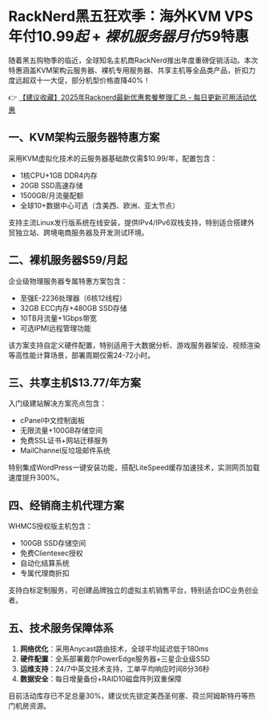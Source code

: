 # RackNerd黑五狂欢季：海外KVM VPS年付$10.99起+裸机服务器月付$59特惠

随着黑五购物季的临近，全球知名主机商RackNerd推出年度重磅促销活动。本次特惠涵盖KVM架构云服务器、裸机专用服务器、共享主机等全品类产品，折扣力度远超双十一大促，部分机型价格直降40%！

👉 [【建议收藏】2025年Racknerd最新优惠套餐整理汇总 - 每日更新可用活动优惠](https://bit.ly/Rack_Nerd)

## 一、KVM架构云服务器特惠方案
采用KVM虚拟化技术的云服务器基础款仅需$10.99/年，配置包含：
- 1核CPU+1GB DDR4内存
- 20GB SSD高速存储
- 1500GB/月流量配额
- 全球10+数据中心可选（含美西、欧洲、亚太节点）

支持主流Linux发行版系统在线安装，提供IPv4/IPv6双栈支持，特别适合搭建外贸独立站、跨境电商服务器及开发测试环境。

## 二、裸机服务器$59/月起
企业级物理服务器专属特惠方案包含：
- 至强E-2236处理器（6核12线程）
- 32GB ECC内存+480GB SSD存储
- 10TB月流量+1Gbps带宽
- 可选IPMI远程管理功能

该方案支持自定义硬件配置，特别适用于大数据分析、游戏服务器架设、视频渲染等高性能计算场景，部署周期仅需24-72小时。

## 三、共享主机$13.77/年方案
入门级建站解决方案亮点包含：
- cPanel中文控制面板
- 无限流量+100GB存储空间
- 免费SSL证书+网站迁移服务
- MailChannel反垃圾邮件系统

特别集成WordPress一键安装功能，搭配LiteSpeed缓存加速技术，实测网页加载速度提升300%。

## 四、经销商主机代理方案
WHMCS授权版主机包含：
- 100GB SSD存储空间
- 免费Clientexec授权
- 自动化结算系统
- 专属代理商折扣

支持白标定制服务，可创建品牌独立的虚拟主机销售平台，特别适合IDC业务创业者。

## 五、技术服务保障体系
1. **网络优化**：采用Anycast路由技术，全球平均延迟低于180ms
2. **硬件配置**：全系部署戴尔PowerEdge服务器+三星企业级SSD
3. **运维支持**：24/7中英文技术支持，工单平均响应时间8分36秒
4. **数据安全**：每日增量备份+RAID10磁盘阵列双重保障

目前活动库存已不足总量30%，建议优先锁定美西圣何塞、荷兰阿姆斯特丹等热门机房资源。